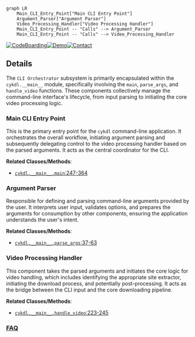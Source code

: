 ```mermaid
graph LR
    Main_CLI_Entry_Point["Main CLI Entry Point"]
    Argument_Parser["Argument Parser"]
    Video_Processing_Handler["Video Processing Handler"]
    Main_CLI_Entry_Point -- "Calls" --> Argument_Parser
    Main_CLI_Entry_Point -- "Calls" --> Video_Processing_Handler
```

[![CodeBoarding](https://img.shields.io/badge/Generated%20by-CodeBoarding-9cf?style=flat-square)](https://github.com/CodeBoarding/GeneratedOnBoardings)[![Demo](https://img.shields.io/badge/Try%20our-Demo-blue?style=flat-square)](https://www.codeboarding.org/demo)[![Contact](https://img.shields.io/badge/Contact%20us%20-%20contact@codeboarding.org-lightgrey?style=flat-square)](mailto:contact@codeboarding.org)

## Details

The `CLI Orchestrator` subsystem is primarily encapsulated within the `cykdl.__main__` module, specifically involving the `main`, `parse_args`, and `handle_video` functions. These components collectively manage the command-line interface's lifecycle, from input parsing to initiating the core video processing logic.

### Main CLI Entry Point
This is the primary entry point for the `cykdl` command-line application. It orchestrates the overall workflow, initiating argument parsing and subsequently delegating control to the video processing handler based on the parsed arguments. It acts as the central coordinator for the CLI.


**Related Classes/Methods**:

- <a href="https://github.com/LifeActor/ykdl/blob/master/cykdl/__main__.py#L247-L364" target="_blank" rel="noopener noreferrer">`cykdl.__main__.main`:247-364</a>


### Argument Parser
Responsible for defining and parsing command-line arguments provided by the user. It interprets user input, validates options, and prepares the arguments for consumption by other components, ensuring the application understands the user's intent.


**Related Classes/Methods**:

- <a href="https://github.com/LifeActor/ykdl/blob/master/cykdl/__main__.py#L37-L63" target="_blank" rel="noopener noreferrer">`cykdl.__main__.parse_args`:37-63</a>


### Video Processing Handler
This component takes the parsed arguments and initiates the core logic for video handling, which includes identifying the appropriate site extractor, initiating the download process, and potentially post-processing. It acts as the bridge between the CLI input and the core downloading pipeline.


**Related Classes/Methods**:

- <a href="https://github.com/LifeActor/ykdl/blob/master/cykdl/__main__.py#L223-L245" target="_blank" rel="noopener noreferrer">`cykdl.__main__.handle_video`:223-245</a>




### [FAQ](https://github.com/CodeBoarding/GeneratedOnBoardings/tree/main?tab=readme-ov-file#faq)